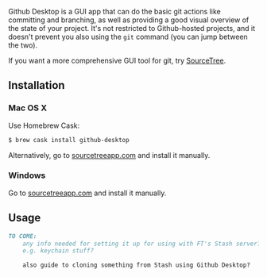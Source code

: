 Github Desktop is a GUI app that can do the basic git actions like committing and branching, as well as providing a good visual overview of the state of your project. It's not restricted to Github-hosted projects, and it doesn't prevent you also using the `git` command (you can jump between the two).

If you want a more comprehensive GUI tool for git, try [SourceTree](sourcetree).

## Installation

### Mac OS X

Use Homebrew Cask:

```sh
$ brew cask install github-desktop
```

Alternatively, go to [sourcetreeapp.com](https://www.sourcetreeapp.com/) and install it manually.

### Windows

Go to [sourcetreeapp.com](https://www.sourcetreeapp.com/) and install it manually.

## Usage

```md
TO COME:
    any info needed for setting it up for using with FT's Stash server?
    e.g. keychain stuff?

    also guide to cloning something from Stash using Github Desktop?
```

